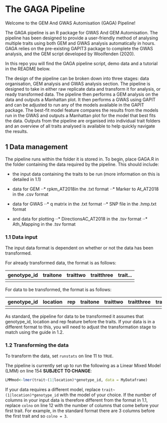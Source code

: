 # The GAGA Pipeline

Welcome to the GEM And GWAS Automisation (GAGA) Pipeline!

The GAGA pipeline is an R package for GWAS And GEM Automisation. The pipeline has been designed to provide a user-friendly method of analysing multiple traits using both GEM and GWAS analysis automatically in hours. GAGA relies on the pre-existing GAPIT3 package to complete the GWAS analysis, and the GEM script developed by Woolfenden (2020). 

In this repo you will find the  GAGA pipeline script, demo data and a tutorial in the README below.

The design of the pipeline can be broken down into three stages: data organisation, GEM analysis and GWAS analysis section. The pipeline is designed to take in either raw replicate data and transform it for analysis, or ready transformed data. The pipeline then performs a GEM analysis on the data and outputs a Manhattan plot. It then performs a GWAS using GAPIT and can be adjusted to run any of the models available in the GAPIT package. The best-fit model feature compares the results from the models run in the GWAS and outputs a Manhattan plot for the model that best fits the data. Outputs from the pipeline are organised into individual trait folders and an overview of all traits analysed is available to help quickly navigate the results.

## 1 Data management

The pipeline runs within the folder it is stored in. To begin, place GAGA.R in the folder containing the data required by the pipeline. This should include:

- the input data containing the traits to be run (more information on this is detailed in 1.1)
- data for GEM
⋅⋅* rpkm_AT2018in the .txt format
⋅⋅* Marker to At_AT2018 in the .csv format

- data for GWAS
⋅⋅* q matrix in the .txt format
⋅⋅* SNP file in the .hmp.txt format

- and data for plotting
⋅⋅* DirectionsAC_AT2018 in the .tsv format
⋅⋅* Ath_Mapping in the .tsv format

### 1.1 Data input

The input data format is dependent on whether or not the data has been transformed. 

For already transformed data, the format is as follows:

| genotype_id | traitone | traittwo | traitthree | trait... |
| -------------|:-------------:|:-------------:|:-------------:| -----:|
| | | | | | |

For data to be transformed, the format is as follows:

| genotype_id | location | rep | traitone | traittwo | traitthree | trait... |
| ------------- |:-------------:|:-------------:|:-------------:|:-------------:|:-------------:| -----:|
| | | | | | |

As standard, the pipeline for data to be transformed it assumes that genotype_id, location and rep feature before the traits. If your data is in a different format to this, you will need to adjust the transformation stage to match using the guide in 1.2.

### 1.2 Transforming the data

To transform the data, set ```runstats``` on line 11 to ```TRUE```. 

The pipeline is currently set up to run the following as a Linear Mixed Model (LMM) on line 154 __SUBJECT TO CHANGE__: 

```R
LMMmod<-lmer(trait~(1|location)*genotype_id, data = MyDataframe)
```

If your data requires a different model, replace ```trait~(1|location)*genotype_id``` with the model of your choice. If the number of columns in your input data is therefore different from the format in 1.1, replace ```colno``` on line 12 with the number of columns that come before your first trait. For example, in the standard format there are 3 columns before the first trait and so ```colno = 3```.

